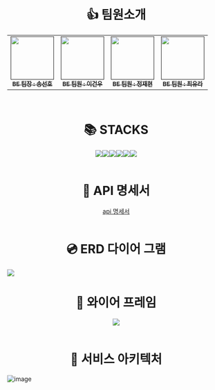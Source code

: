 <div align=center><h1>👍 팀원소개</h1></div>

<div align=center>
  <table>
  <tbody>
    <tr>
      <td align="center"><a href=""><img src="https://ca.slack-edge.com/T06B9PCLY1E-U06AR8DLTQT-e9a126147e9f-512" width="100px;" alt=""/><br /><sub><b>BE 팀장 : 송선호 </b></sub></a><br /></td>
      <td align="center"><a href=""><img src="https://ca.slack-edge.com/T06B9PCLY1E-U06B3Q04X6D-aec85c8c3262-512" width="100px;" alt=""/><br /><sub><b>BE 팀원 : 이건우 </b></sub></a><br /></td>
      <td align="center"><a href=""><img src="https://ca.slack-edge.com/T06B9PCLY1E-U06B0R7PGKW-gf937a05c284-512" width="100px;" alt=""/><br /><sub><b>BE 팀원 : 정재현 </b></sub></a><br /></td>
      <td align="center"><a href=""><img src="https://ca.slack-edge.com/T06B9PCLY1E-U06AR2N4QRH-b4a155df8542-512" width="100px;" alt=""/><br /><sub><b>BE 팀원 : 최유라 </b></sub></a><br /></td>
    </tr>
  </tbody>
</table>
</div>
<br>

<div align=center><h1>📚 STACKS</h1></div>

<div align=center><img src="https://img.shields.io/badge/java_17-97979A?style=for-the-badge&logo=java&logoColor=white"><img src="https://img.shields.io/badge/spring-6DB33F?style=for-the-badge&logo=spring&logoColor=white"><img src="https://img.shields.io/badge/jwt-FF0000?style=for-the-badge&logo=jwt&logoColor=white"><img src="https://img.shields.io/badge/JPA-6DB33F?style=for-the-badge&logo=jwt&logoColor=white"><img src="https://img.shields.io/badge/MySQL-4479A1?style=for-the-badge&logo=mysql&logoColor=white"><img src="https://img.shields.io/badge/spring_security-6DB33F?style=for-the-badge&logo=jwt&logoColor=white"></div>

<br>

<div align=center><h1>📜 API 명세서</h1></div>

<div align=center>
  <a href="https://www.notion.so/teamsparta/2df61f3aeaff4d5fb558a04a1a34822e">
     api 명세서
  </a>
</div>

<br>

<div align=center><h1>💿 ERD 다이어 그램</h1></div>

<img src="https://github.com/spring-rescue-team/webtoon-zoa/assets/65538799/4303979b-1d37-42fb-8316-5cfbbb1534d1">

<br>

<div align=center><h1>📄 와이어 프레임</h1></div>

<div align=center>
  <img src="https://github.com/spring-rescue-team/webtoon-zoa/assets/65538799/fc6eb22e-3656-4395-bdb3-fa754d9fdcb4">
</div>

<br>

<div align=center><h1>🎨 서비스 아키텍처</h1></div>

![image](https://github.com/spring-rescue-team/webtoon-zoa/assets/65538799/d59e5868-4479-4511-b67e-d54a57591789)

